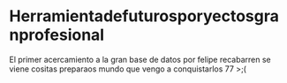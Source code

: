 # Herramientadefuturosporyectosgranprofesional
El primer acercamiento a la gran base de datos por felipe recabarren se viene cositas preparaos mundo que vengo a conquistarlos 77 >;(

